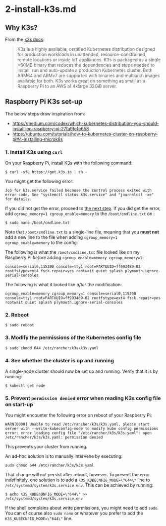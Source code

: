 # 2-install-k3s.md

## Why K3s?

From the [k3s docs](https://k3s.io/):

> K3s is a highly available, certified Kubernetes distribution designed for production workloads in unattended, resource-constrained, remote locations or inside IoT appliances.
> K3s is packaged as a single <60MB binary that reduces the dependencies and steps needed to install, run and auto-update a production Kubernetes cluster.
> Both ARM64 and ARMv7 are supported with binaries and multiarch images available for both. K3s works great on something as small as a Raspberry Pi to an AWS a1.4xlarge 32GiB server.

## Raspberry Pi K3s set-up

The below steps draw inspiration from:
- https://medium.com/codex/which-kubernetes-distribution-you-should-install-on-raspberry-pi-27fa9fe1e658
- https://ubuntu.com/tutorials/how-to-kubernetes-cluster-on-raspberry-pi#4-installing-microk8s

### 1. Install K3s using `curl`

On your Raspberry Pi, install K3s with the following command:

```shell
$ curl -sfL https://get.k3s.io | sh -
```

You might get the following error:

```shell
Job for k3s.service failed because the control process exited with error code. See "systemctl status k3s.service" and "journalctl -xe" for details.
```

If you did not get the error, proceed to [the next step](#2-reboot). If you did get the error, add `cgroup_memory=1 cgroup_enable=memory` to the `/boot/cmdline.txt` on :

```shell
$ sudo nano /boot/cmdline.txt
```

Note that `/boot/cmdline.txt` is a single-line file, meaning that you **must not** add a new line to the file when adding `cgroup_memory=1 cgroup_enable=memory` to the config.

The following is what the `/boot/cmdline.txt` file looked like on my Raspberry Pi *before* adding `cgroup_enable=memory cgroup_memory=1`:

```shell
console=serial0,115200 console=tty1 root=PARTUUID=ff993489-02 rootfstype=ext4 fsck.repair=yes rootwait quiet splash plymouth.ignore-serial-consoles
```

The following is what it looked like *after* the modification:

```shell
cgroup_enable=memory cgroup_memory=1 console=serial0,115200 console=tty1 root=PARTUUID=ff993489-02 rootfstype=ext4 fsck.repair=yes rootwait quiet splash plymouth.ignore-serial-consoles
```

### 2. Reboot

```shell
$ sudo reboot
```

### 3. Modify the permissions of the Kubernetes config file

```shell
$ sudo chmod 644 /etc/rancher/k3s/k3s.yaml
```

### 4. See whether the cluster is up and running

A single-node cluster should now be set up and running. Verify that it is by running:

```shell
$ kubectl get node
```

### 5. Prevent `permission denied` error when reading K3s config file on start-up

You might encounter the following error on reboot of your Raspberry Pi:

```shell
WARN[0000] Unable to read /etc/rancher/k3s/k3s.yaml, please start server with --write-kubeconfig-mode to modify kube config permissions
error: error loading config file "/etc/rancher/k3s/k3s.yaml": open /etc/rancher/k3s/k3s.yaml: permission denied
```

This prevents your cluster from running.

An ad-hoc solution is to manually intervene by executing:

```shell
sudo chmod 644 /etc/rancher/k3s/k3s.yaml
```

That change will not persist after reboot, however. To prevent the error indefinitely, one solution is to add a `K3S_KUBECNFIG_MODE=\"644\"` line to `/etc/systemd/system/k3s.service.env`. This can be achieved by running:

```shell
$ echo K3S_KUBECONFIG_MODE=\"644\" >> /etc/systemd/system/k3s.service.env
```

If the shell complains about write permissions, you might need to add `sudo`. You can of course also `sudo nano` or whatever you prefer to add the `K3S_KUBECNFIG_MODE=\"644\"` line.